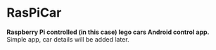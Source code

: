# RasPiCar
**Raspberry Pi controlled (in this case) lego cars Android control app.**
Simple app, car details will be added later.
